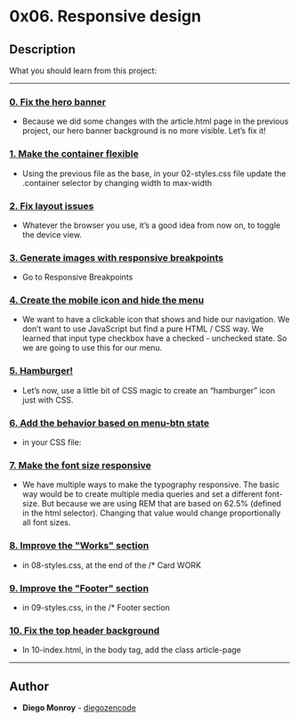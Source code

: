 # 0x06. Responsive design

## Description
What you should learn from this project:

---

### [0. Fix the hero banner](./01-styles.css)
* Because we did some changes with the article.html page in the previous project, our hero banner background is no more visible. Let’s fix it!


### [1. Make the container flexible](./02-styles.css)
* Using the previous file as the base, in your 02-styles.css file update the .container selector by changing width to max-width


### [2. Fix layout issues](./02-1-styles.css)
* Whatever the browser you use, it’s a good idea from now on, to toggle the device view.


### [3. Generate images with responsive breakpoints](./03-index.html)
* Go to Responsive Breakpoints


### [4. Create the mobile icon and hide the menu](./04-index.html)
* We want to have a clickable icon that shows and hide our navigation. We don’t want to use JavaScript but find a pure HTML / CSS way. We learned that input type checkbox have a checked - unchecked state. So we are going to use this for our menu.


### [5. Hamburger!](./05-index.html)
* Let’s now, use a little bit of CSS magic to create an “hamburger” icon just with CSS.


### [6. Add the behavior based on menu-btn state](./06-index.html)
* in your CSS file:


### [7. Make the font size responsive](./07-index.html)
* We have multiple ways to make the typography responsive. The basic way would be to create multiple media queries and set a different font-size. But because we are using REM that are based on 62.5% (defined in the html selector). Changing that value would change proportionally all font sizes.


### [8. Improve the "Works" section](./08-index.html)
* in 08-styles.css, at the end of the /* Card WORK


### [9. Improve the "Footer" section](./09-index.html)
* in 09-styles.css, in the /* Footer section


### [10. Fix the top header background](./10-index.html)
* In 10-index.html, in the body tag, add the class article-page

---

## Author
* **Diego Monroy** - [diegozencode](https://github.com/diegozencode)